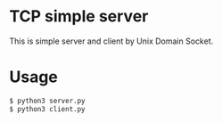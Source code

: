 # TCP simple server

This is simple server and client by Unix Domain Socket.

# Usage
```bash
$ python3 server.py
$ python3 client.py
```

